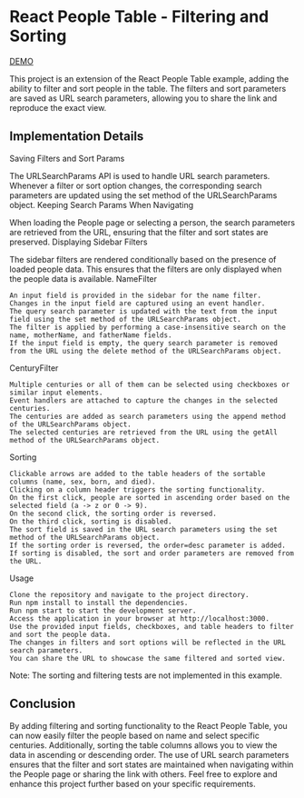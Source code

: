 # React People Table - Filtering and Sorting

 [DEMO](https://bozhenabodnar.github.io/react-table/)

 This project is an extension of the React People Table example, adding the ability to filter and sort people in the table. The filters and sort parameters are saved as URL search parameters, allowing you to share the link and reproduce the exact view.

## Implementation Details

Saving Filters and Sort Params

The URLSearchParams API is used to handle URL search parameters. Whenever a filter or sort option changes, the corresponding search parameters are updated using the set method of the URLSearchParams object.
Keeping Search Params When Navigating

When loading the People page or selecting a person, the search parameters are retrieved from the URL, ensuring that the filter and sort states are preserved.
Displaying Sidebar Filters

The sidebar filters are rendered conditionally based on the presence of loaded people data. This ensures that the filters are only displayed when the people data is available.
NameFilter

    An input field is provided in the sidebar for the name filter.
    Changes in the input field are captured using an event handler.
    The query search parameter is updated with the text from the input field using the set method of the URLSearchParams object.
    The filter is applied by performing a case-insensitive search on the name, motherName, and fatherName fields.
    If the input field is empty, the query search parameter is removed from the URL using the delete method of the URLSearchParams object.

CenturyFilter

    Multiple centuries or all of them can be selected using checkboxes or similar input elements.
    Event handlers are attached to capture the changes in the selected centuries.
    The centuries are added as search parameters using the append method of the URLSearchParams object.
    The selected centuries are retrieved from the URL using the getAll method of the URLSearchParams object.

Sorting

    Clickable arrows are added to the table headers of the sortable columns (name, sex, born, and died).
    Clicking on a column header triggers the sorting functionality.
    On the first click, people are sorted in ascending order based on the selected field (a -> z or 0 -> 9).
    On the second click, the sorting order is reversed.
    On the third click, sorting is disabled.
    The sort field is saved in the URL search parameters using the set method of the URLSearchParams object.
    If the sorting order is reversed, the order=desc parameter is added.
    If sorting is disabled, the sort and order parameters are removed from the URL.

Usage

    Clone the repository and navigate to the project directory.
    Run npm install to install the dependencies.
    Run npm start to start the development server.
    Access the application in your browser at http://localhost:3000.
    Use the provided input fields, checkboxes, and table headers to filter and sort the people data.
    The changes in filters and sort options will be reflected in the URL search parameters.
    You can share the URL to showcase the same filtered and sorted view.

Note: The sorting and filtering tests are not implemented in this example.

## Conclusion

By adding filtering and sorting functionality to the React People Table, you can now easily filter the people based on name and select specific centuries. Additionally, sorting the table columns allows you to view the data in ascending or descending order. The use of URL search parameters ensures that the filter and sort states are maintained when navigating within the People page or sharing the link with others. Feel free to explore and enhance this project further based on your specific requirements.